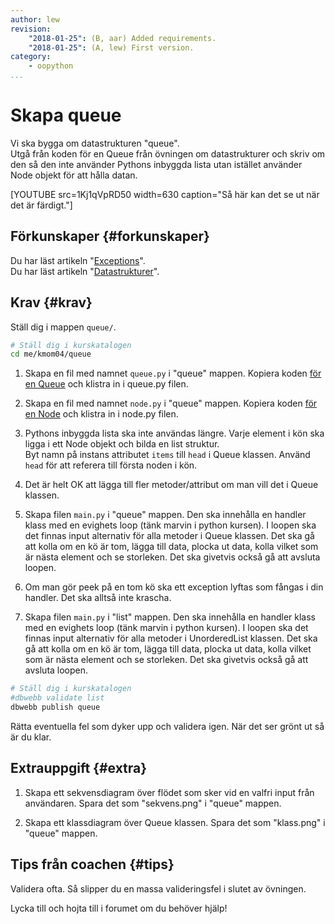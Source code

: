 ```yaml
---
author: lew
revision:
    "2018-01-25": (B, aar) Added requirements.
    "2018-01-25": (A, lew) First version.
category:
    - oopython
...
```

Skapa queue
===================================

Vi ska bygga om datastrukturen "queue".  
Utgå från koden för en Queue från övningen om datastrukturer och skriv om den så den inte använder Pythons inbyggda lista utan istället använder Node objekt för att hålla datan.

<!--more-->

[YOUTUBE src=1Kj1qVpRD50 width=630 caption="Så här kan det se ut när det är färdigt."]


Förkunskaper {#forkunskaper}
-----------------------

Du har läst artikeln "[Exceptions](kunskap/exceptions)".  
Du har läst artikeln "[Datastrukturer](kunskap/datastrukturer)".  



Krav {#krav}
-----------------------

Ställ dig i mappen `queue/`.

```bash
# Ställ dig i kurskatalogen
cd me/kmom04/queue
```

1. Skapa en fil med namnet `queue.py` i "queue" mappen. Kopiera koden [för en Queue](kunskap/datastrukturer#queue) och klistra in i queue.py filen.  

1. Skapa en fil med namnet `node.py` i "queue" mappen. Kopiera koden [för en Node](kunskap/datastrukturer#node) och klistra in i node.py filen.  

1. Pythons inbyggda lista ska inte användas längre. Varje element i kön ska ligga i ett Node objekt och bilda en list struktur.  
Byt namn på instans attributet `items` till `head` i Queue klassen. Använd `head` för att referera till första noden i kön.  

1. Det är helt OK att lägga till fler metoder/attribut om man vill det i Queue klassen.

1. Skapa filen `main.py` i "queue" mappen. Den ska innehålla en handler klass med en evighets loop (tänk marvin i python kursen). I loopen ska det finnas input alternativ för alla metoder i Queue klassen. Det ska gå att kolla om en kö är tom, lägga till data, plocka ut data, kolla vilket som är nästa element och se storleken. Det ska givetvis också gå att avsluta loopen.

1. Om man gör peek på en tom kö ska ett exception lyftas som fångas i din handler. Det ska alltså inte krascha.

1. Skapa filen `main.py` i "list" mappen. Den ska innehålla en handler klass med en evighets loop (tänk marvin i python kursen). I loopen ska det finnas input alternativ för alla metoder i UnorderedList klassen. Det ska gå att kolla om en kö är tom, lägga till data, plocka ut data, kolla vilket som är nästa element och se storleken. Det ska givetvis också gå att avsluta loopen.



```bash
# Ställ dig i kurskatalogen
#dbwebb validate list
dbwebb publish queue
```

Rätta eventuella fel som dyker upp och validera igen. När det ser grönt ut så är du klar.



Extrauppgift {#extra}
-----------------------

1. Skapa ett sekvensdiagram över flödet som sker vid en valfri input från användaren. Spara det som "sekvens.png" i "queue" mappen.

1. Skapa ett klassdiagram över Queue klassen. Spara det som "klass.png" i "queue" mappen.

Tips från coachen {#tips}
-----------------------

Validera ofta. Så slipper du en massa valideringsfel i slutet av övningen.

Lycka till och hojta till i forumet om du behöver hjälp!
